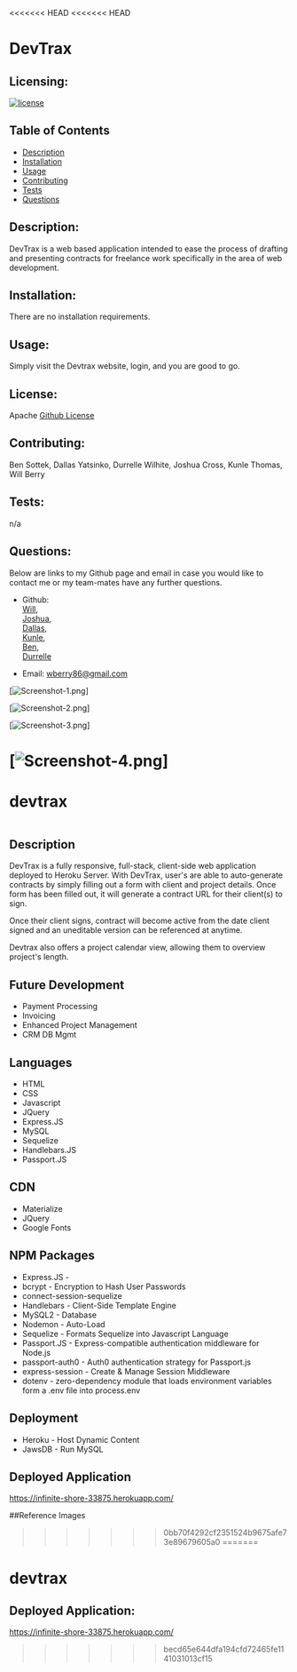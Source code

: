 <<<<<<< HEAD
<<<<<<< HEAD
# DevTrax


  ## Licensing:
  [![license](https://img.shields.io/badge/license-Apache-blue)](https://shields.io)
  ## Table of Contents 
  - [Description](#description)
  - [Installation](#installation)
  - [Usage](#usage)
  - [Contributing](#contributing)
  - [Tests](#tests)
  - [Questions](#questions)
  ## Description:
  DevTrax is a web based application intended to ease the process of drafting and presenting contracts for freelance work specifically in the area of web development.  
  
  ## Installation:
  There are no installation requirements.
  ## Usage:
  Simply visit the Devtrax website, login, and you are good to go.
  ## License:
  Apache
  [Github License](Apache)
  ## Contributing:
  Ben Sottek, Dallas Yatsinko, Durrelle Wilhite, Joshua Cross, Kunle Thomas, Will Berry
  ## Tests:
  n/a
  ## Questions:
  Below are links to my Github page and email in case you would like to contact me or my team-mates have any further questions.

  - Github: <br>[Will](https://github.com/wberry86),<br>
            [Joshua](https://github.com/joshuacross),<br>
            [Dallas](https://github.com/okni-c),<br>
            [Kunle](https://github.com/akt47),<br>
            [Ben](https://github.com/bsottek),<br>
            [Durrelle](https://github.com/Wilhite27)
            
  - Email: wberry86@gmail.com


[![Screenshot-1.png](https://github.com/joshacross/devtrax/blob/feature/readme/assets/devtrax1.PNG)]

[![Screenshot-2.png](https://github.com/joshacross/devtrax/blob/feature/readme/assets/devtrax2.PNG)]

[![Screenshot-3.png](https://github.com/joshacross/devtrax/blob/feature/readme/assets/devtrax3.PNG)]

[![Screenshot-4.png](https://github.com/joshacross/devtrax/blob/feature/readme/assets/devtrax4.PNG)]
=======
# devtrax
<img>

## Description
DevTrax is a fully responsive, full-stack, client-side web application deployed to Heroku Server. With DevTrax, user's are able to auto-generate contracts by simply filling out a form with client and project details. Once form has been filled out, it will generate a contract URL for their client(s) to sign.

Once their client signs, contract will become active from the date client signed and an uneditable version can be referenced at anytime.

Devtrax also offers a project calendar view, allowing them to overview project's length.

## Future Development
* Payment Processing
* Invoicing
* Enhanced Project Management
* CRM DB Mgmt

## Languages
* HTML
* CSS
* Javascript
* JQuery
* Express.JS
* MySQL
* Sequelize
* Handlebars.JS
* Passport.JS

## CDN
* Materialize
* JQuery
* Google Fonts

## NPM Packages
* Express.JS - 
* bcrypt - Encryption to Hash User Passwords
* connect-session-sequelize
* Handlebars - Client-Side Template Engine
* MySQL2 - Database
* Nodemon - Auto-Load
* Sequelize - Formats Sequelize into Javascript Language
* Passport.JS - Express-compatible authentication middleware for Node.js
* passport-auth0 - Auth0 authentication strategy for Passport.js
* express-session - Create & Manage Session Middleware
* dotenv - zero-dependency module that loads environment variables form a .env file into process.env

## Deployment
* Heroku - Host Dynamic Content 
* JawsDB - Run MySQL

## Deployed Application
https://infinite-shore-33875.herokuapp.com/ 

##Reference Images
<img>
>>>>>>> 0bb70f4292cf2351524b9675afe73e89679605a0
=======
# devtrax

## Deployed Application:
 https://infinite-shore-33875.herokuapp.com/ 
>>>>>>> becd65e644dfa194cfd72465fe1141031013cf15
